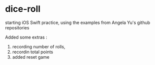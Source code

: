 # dice-roll
starting iOS Swift practice, using the examples from Angela Yu's github repositories

Added some extras : 

1. recording number of rolls, 
2. recordin total points
3. added reset game
